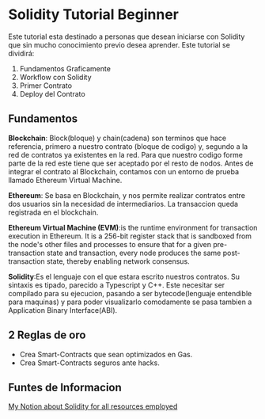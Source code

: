 # Solidity Tutorial Beginner
Este tutorial esta destinado a personas que desean iniciarse con Solidity que
sin mucho conocimiento previo desea aprender. Este tutorial se dividirá:

1. Fundamentos Graficamente
2. Workflow con Solidity
3. Primer Contrato
4. Deploy del Contrato

## Fundamentos
**Blockchain**: Block(bloque) y chain(cadena) son terminos que hace referencia,
primero a nuestro contrato (bloque de codigo) y, segundo a la red de contratos
ya existentes en la red. Para que nuestro codigo forme parte de la red este
tiene que ser aceptado por el resto de nodos.
Antes de integrar el contrato al Blockchain, contamos con un entorno de prueba
llamado Ethereum Virtual Machine.

**Ethereum**: Se basa en Blockchain, y nos permite realizar contratos entre dos 
usuarios sin la necesidad de intermediarios. La transaccion queda registrada 
en el blockchain.

**Ethereum Virtual Machine (EVM)**:is the runtime environment for transaction
execution in Ethereum. It is a 256-bit register stack that is sandboxed from 
the node's other files and processes to ensure that for a given pre-transaction
state and transaction, every node produces the same post-transaction state,
thereby enabling network consensus.

**Solidity**:Es el lenguaje con el que estara escrito nuestros contratos. Su 
sintaxis es tipado, parecido a Typescript y C++. Este necesitar ser compilado
para su ejecucion, pasando a ser bytecode(lenguaje entendible para maquinas) y
para poder visualizarlo comodamente se pasa tambien a Application Binary
Interface(ABI).
## 2 Reglas de oro
- Crea Smart-Contracts que sean optimizados en Gas.
- Crea Smart-Contracts seguros ante hacks.
## Funtes de Informacion
<a href="https://www.notion.so/Solidity-34e133706d8b4bb3828d0b5a155e487b">My Notion about Solidity for all resources employed</a>
